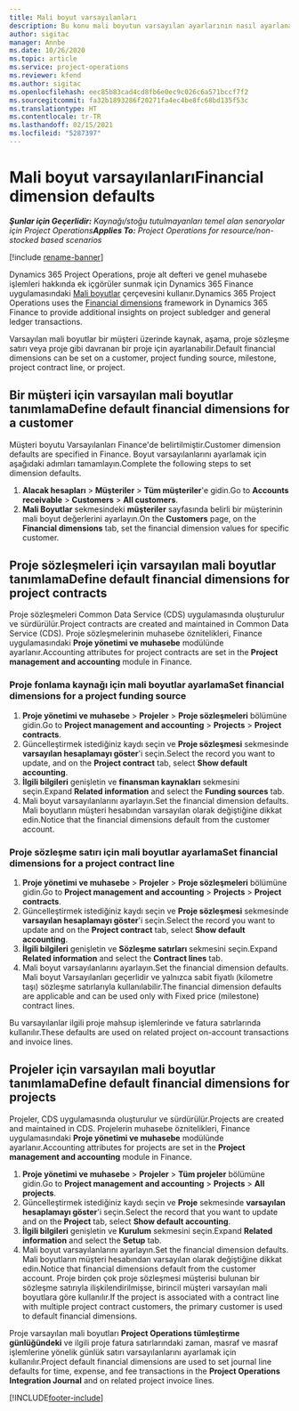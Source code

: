 ```yaml
---
title: Mali boyut varsayılanları
description: Bu konu mali boyutun varsayılan ayarlarının nasıl ayarlanacağı hakkında bilgi sağlar.
author: sigitac
manager: Annbe
ms.date: 10/26/2020
ms.topic: article
ms.service: project-operations
ms.reviewer: kfend
ms.author: sigitac
ms.openlocfilehash: eec85b83cad4cd8fb6e0ec9c026c6a571bccf7f2
ms.sourcegitcommit: fa32b1893286f20271fa4ec4be8fc68bd135f53c
ms.translationtype: HT
ms.contentlocale: tr-TR
ms.lasthandoff: 02/15/2021
ms.locfileid: "5287397"
---
```

# <a name="financial-dimension-defaults"></a><span data-ttu-id="d036f-103">Mali boyut varsayılanları</span><span class="sxs-lookup"><span data-stu-id="d036f-103">Financial dimension defaults</span></span>

<span data-ttu-id="d036f-104">_**Şunlar için Geçerlidir:** Kaynağı/stoğu tutulmayanları temel alan senaryolar için Project Operations_</span><span class="sxs-lookup"><span data-stu-id="d036f-104">_**Applies To:** Project Operations for resource/non-stocked based scenarios_</span></span>

[!include [rename-banner](~/includes/cc-data-platform-banner.md)]

<span data-ttu-id="d036f-105">Dynamics 365 Project Operations, proje alt defteri ve genel muhasebe işlemleri hakkında ek içgörüler sunmak için Dynamics 365 Finance uygulamasındaki [Mali boyutlar](https://docs.microsoft.com/dynamics365/finance/general-ledger/financial-dimensions) çerçevesini kullanır.</span><span class="sxs-lookup"><span data-stu-id="d036f-105">Dynamics 365 Project Operations uses the [Financial dimensions](https://docs.microsoft.com/dynamics365/finance/general-ledger/financial-dimensions) framework in Dynamics 365 Finance to provide additional insights on project subledger and general ledger transactions.</span></span>

<span data-ttu-id="d036f-106">Varsayılan mali boyutlar bir müşteri üzerinde kaynak, aşama, proje sözleşme satırı veya proje gibi davranan bir proje için ayarlanabilir.</span><span class="sxs-lookup"><span data-stu-id="d036f-106">Default financial dimensions can be set on a customer, project funding source, milestone, project contract line, or project.</span></span>

## <a name="define-default-financial-dimensions-for-a-customer"></a><span data-ttu-id="d036f-107">Bir müşteri için varsayılan mali boyutlar tanımlama</span><span class="sxs-lookup"><span data-stu-id="d036f-107">Define default financial dimensions for a customer</span></span>

<span data-ttu-id="d036f-108">Müşteri boyutu Varsayılanları Finance'de belirtilmiştir.</span><span class="sxs-lookup"><span data-stu-id="d036f-108">Customer dimension defaults are specified in Finance.</span></span> <span data-ttu-id="d036f-109">Boyut varsayılanlarını ayarlamak için aşağıdaki adımları tamamlayın.</span><span class="sxs-lookup"><span data-stu-id="d036f-109">Complete the following steps to set dimension defaults.</span></span>

1. <span data-ttu-id="d036f-110">**Alacak hesapları** > **Müşteriler** > **Tüm müşteriler**'e gidin.</span><span class="sxs-lookup"><span data-stu-id="d036f-110">Go to **Accounts receivable** > **Customers** > **All customers**.</span></span>
2. <span data-ttu-id="d036f-111">**Mali Boyutlar** sekmesindeki **müşteriler** sayfasında belirli bir müşterinin mali boyut değerlerini ayarlayın.</span><span class="sxs-lookup"><span data-stu-id="d036f-111">On the **Customers** page, on the **Financial dimensions** tab, set the financial dimension values for specific customer.</span></span>

## <a name="define-default-financial-dimensions-for-project-contracts"></a><span data-ttu-id="d036f-112">Proje sözleşmeleri için varsayılan mali boyutlar tanımlama</span><span class="sxs-lookup"><span data-stu-id="d036f-112">Define default financial dimensions for project contracts</span></span>

<span data-ttu-id="d036f-113">Proje sözleşmeleri Common Data Service (CDS) uygulamasında oluşturulur ve sürdürülür.</span><span class="sxs-lookup"><span data-stu-id="d036f-113">Project contracts are created and maintained in Common Data Service (CDS).</span></span> <span data-ttu-id="d036f-114">Proje sözleşmelerinin muhasebe öznitelikleri, Finance uygulamasındaki **Proje yönetimi ve muhasebe** modülünde ayarlanır.</span><span class="sxs-lookup"><span data-stu-id="d036f-114">Accounting attributes for project contracts are set in the **Project management and accounting** module in Finance.</span></span>

### <a name="set-financial-dimensions-for-a-project-funding-source"></a><span data-ttu-id="d036f-115">Proje fonlama kaynağı için mali boyutlar ayarlama</span><span class="sxs-lookup"><span data-stu-id="d036f-115">Set financial dimensions for a project funding source</span></span>

1. <span data-ttu-id="d036f-116">**Proje yönetimi ve muhasebe** > **Projeler** > **Proje sözleşmeleri** bölümüne gidin.</span><span class="sxs-lookup"><span data-stu-id="d036f-116">Go to **Project management and accounting** > **Projects** > **Project contracts**.</span></span>
2. <span data-ttu-id="d036f-117">Güncelleştirmek istediğiniz kaydı seçin ve **Proje sözleşmesi** sekmesinde **varsayılan hesaplamayı göster**'i seçin.</span><span class="sxs-lookup"><span data-stu-id="d036f-117">Select the record you want to update, and on the **Project contract** tab, select **Show default accounting**.</span></span>
3. <span data-ttu-id="d036f-118">**İlgili bilgileri** genişletin ve **finansman kaynakları** sekmesini seçin.</span><span class="sxs-lookup"><span data-stu-id="d036f-118">Expand **Related information** and select the **Funding sources** tab.</span></span>
4. <span data-ttu-id="d036f-119">Mali boyut varsayılanlarını ayarlayın.</span><span class="sxs-lookup"><span data-stu-id="d036f-119">Set the financial dimension defaults.</span></span> <span data-ttu-id="d036f-120">Mali boyutların müşteri hesabından varsayılan olarak değiştiğine dikkat edin.</span><span class="sxs-lookup"><span data-stu-id="d036f-120">Notice that the financial dimensions default from the customer account.</span></span>

### <a name="set-financial-dimensions-for-a-project-contract-line"></a><span data-ttu-id="d036f-121">Proje sözleşme satırı için mali boyutlar ayarlama</span><span class="sxs-lookup"><span data-stu-id="d036f-121">Set financial dimensions for a project contract line</span></span>

1. <span data-ttu-id="d036f-122">**Proje yönetimi ve muhasebe** > **Projeler** > **Proje sözleşmeleri** bölümüne gidin.</span><span class="sxs-lookup"><span data-stu-id="d036f-122">Go to **Project management and accounting** > **Projects** > **Project contracts**.</span></span>
2. <span data-ttu-id="d036f-123">Güncelleştirmek istediğiniz kaydı seçin ve **Proje sözleşmesi** sekmesinde **varsayılan hesaplamayı göster**'i seçin.</span><span class="sxs-lookup"><span data-stu-id="d036f-123">Select the record you want to update and on the **Project contract** tab, select **Show default accounting**.</span></span>
3. <span data-ttu-id="d036f-124">**İlgili bilgileri** genişletin ve **Sözleşme satırları** sekmesini seçin.</span><span class="sxs-lookup"><span data-stu-id="d036f-124">Expand **Related information** and select the **Contract lines** tab.</span></span>
4. <span data-ttu-id="d036f-125">Mali boyut varsayılanlarını ayarlayın.</span><span class="sxs-lookup"><span data-stu-id="d036f-125">Set the financial dimension defaults.</span></span> <span data-ttu-id="d036f-126">Mali boyut Varsayılanları geçerlidir ve yalnızca sabit fiyatlı (kilometre taşı) sözleşme satırlarıyla kullanılabilir.</span><span class="sxs-lookup"><span data-stu-id="d036f-126">The financial dimension defaults are applicable and can be used only with Fixed price (milestone) contract lines.</span></span>

<span data-ttu-id="d036f-127">Bu varsayılanlar ilgili proje mahsup işlemlerinde ve fatura satırlarında kullanılır.</span><span class="sxs-lookup"><span data-stu-id="d036f-127">These defaults are used on related project on-account transactions and invoice lines.</span></span>

## <a name="define-default-financial-dimensions-for-projects"></a><span data-ttu-id="d036f-128">Projeler için varsayılan mali boyutlar tanımlama</span><span class="sxs-lookup"><span data-stu-id="d036f-128">Define default financial dimensions for projects</span></span>

<span data-ttu-id="d036f-129">Projeler, CDS uygulamasında oluşturulur ve sürdürülür.</span><span class="sxs-lookup"><span data-stu-id="d036f-129">Projects are created and maintained in CDS.</span></span> <span data-ttu-id="d036f-130">Projelerin muhasebe öznitelikleri, Finance uygulamasındaki **Proje yönetimi ve muhasebe** modülünde ayarlanır.</span><span class="sxs-lookup"><span data-stu-id="d036f-130">Accounting attributes for projects are set in the **Project management and accounting** module in Finance.</span></span>

1. <span data-ttu-id="d036f-131">**Proje yönetimi ve muhasebe** > **Projeler** > **Tüm projeler** bölümüne gidin.</span><span class="sxs-lookup"><span data-stu-id="d036f-131">Go to **Project management and accounting** > **Projects** > **All projects**.</span></span>
2. <span data-ttu-id="d036f-132">Güncelleştirmek istediğiniz kaydı seçin ve **Proje** sekmesinde **varsayılan hesaplamayı göster**'i seçin.</span><span class="sxs-lookup"><span data-stu-id="d036f-132">Select the record that you want to update and on the **Project** tab, select **Show default accounting**.</span></span>
3. <span data-ttu-id="d036f-133">**İlgili bilgileri** genişletin ve **Kurulum** sekmesini seçin.</span><span class="sxs-lookup"><span data-stu-id="d036f-133">Expand **Related information** and select the **Setup** tab.</span></span>
4. <span data-ttu-id="d036f-134">Mali boyut varsayılanlarını ayarlayın.</span><span class="sxs-lookup"><span data-stu-id="d036f-134">Set the financial dimension defaults.</span></span> <span data-ttu-id="d036f-135">Mali boyutların müşteri hesabından varsayılan olarak değiştiğine dikkat edin.</span><span class="sxs-lookup"><span data-stu-id="d036f-135">Notice that financial dimensions default from the customer account.</span></span> <span data-ttu-id="d036f-136">Proje birden çok proje sözleşmesi müşterisi bulunan bir sözleşme satırıyla ilişkilendirilmişse, birincil müşteri varsayılan mali boyutlara göre kullanılır.</span><span class="sxs-lookup"><span data-stu-id="d036f-136">If the project is associated with a contract line with multiple project contract customers, the primary customer is used to default financial dimensions.</span></span>

<span data-ttu-id="d036f-137">Proje varsayılan mali boyutları **Project Operations tümleştirme günlüğündeki** ve ilgili proje fatura satırlarındaki zaman, masraf ve masraf işlemlerine yönelik günlük satırı varsayılanlarını ayarlamak için kullanılır.</span><span class="sxs-lookup"><span data-stu-id="d036f-137">Project default financial dimensions are used to set journal line defaults for time, expense, and fee transactions in the **Project Operations Integration Journal** and on related project invoice lines.</span></span>


[!INCLUDE[footer-include](../includes/footer-banner.md)]